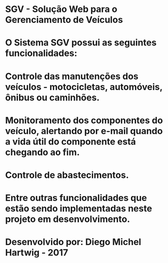 # SGV - Solução Web para o Gerenciamento de Veículos
# O Sistema SGV possui as seguintes funcionalidades:
# Controle das manutenções dos veículos - motocicletas, automóveis, ônibus ou caminhões.
# Monitoramento dos componentes do veículo, alertando por e-mail quando a vida útil do componente está chegando ao fim.
# Controle de abastecimentos.
# Entre outras funcionalidades que estão sendo implementadas neste projeto em desenvolvimento.
# Desenvolvido por: Diego Michel Hartwig - 2017
